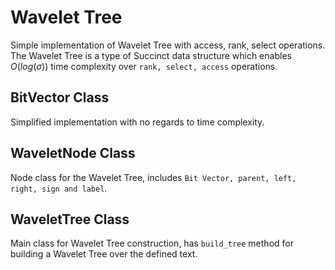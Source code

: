 # Wavelet Tree
Simple implementation of Wavelet Tree with access, rank, select operations. The Wavelet Tree is a type of Succinct data structure which enables $O(log(\sigma))$ time complexity over `rank, select, access` operations. 

## BitVector Class
Simplified implementation with no regards to time complexity.

## WaveletNode Class
Node class for the Wavelet Tree, includes `Bit Vector, parent, left, right, sign and label`.

## WaveletTree Class
Main class for Wavelet Tree construction, has `build_tree` method for building a Wavelet Tree over the defined text.